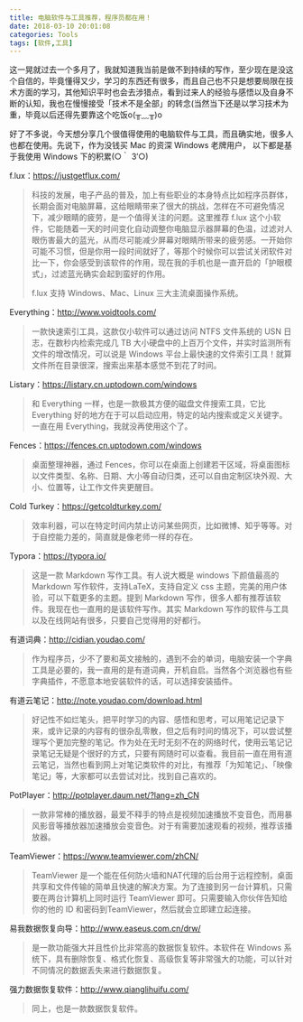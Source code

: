 ```yaml
---
title: 电脑软件与工具推荐，程序员都在用！
date: 2018-03-10 20:01:08
categories: Tools
tags: [软件,工具] 
---
```


这一晃就过去一个多月了，我就知道我当前是做不到持续的写作，至少现在是没这个自信的，毕竟懂得又少，学习的东西还有很多，而且自己也不只是想要局限在技术方面的学习，其他知识平时也会去涉猎点，看到过来人的经验与感悟以及自身不断的认知，我也在慢慢接受「技术不是全部」的转念(当然当下还是以学习技术为重，毕竟以后还得先要靠这个吃饭o(╥﹏╥)o 

好了不多说，今天想分享几个很值得使用的电脑软件与工具，而且确实地，很多人也都在使用。先说下，作为没钱买 Mac 的资深 Windows 老牌用户， 以下都是基于我使用 Windows 下的积累(○｀ 3′○)  <!-- more --> 

f.lux：https://justgetflux.com/

> 科技的发展，电子产品的普及，加上有些职业的本身特点比如程序员群体，长期会面对电脑屏幕，这给眼睛带来了很大的挑战，怎样在不可避免情况下，减少眼睛的疲劳，是一个值得关注的问题。这里推荐 f.lux 这个小软件，它能随着一天的时间变化自动调整你电脑显示器屏幕的色温，过滤对人眼伤害最大的蓝光，从而尽可能减少屏幕对眼睛所带来的疲劳感。一开始你可能不习惯，但是你用一段时间就好了，等那个时候你可以尝试关闭软件对比一下，你会感受到该软件的作用，现在我的手机也是一直开启的「护眼模式」，过滤蓝光确实会起到蛮好的作用。
>
> f.lux 支持 Windows、Mac、Linux 三大主流桌面操作系统。

Everything：http://www.voidtools.com/

> 一款快速索引工具，这款仅小软件可以通过访问 NTFS 文件系统的 USN 日志，在数秒内检索完成几 TB 大小硬盘中的上百万个文件，并实时监测所有文件的增改情况，可以说是 Windows 平台上最快速的文件索引工具！就算文件所在目录很深，搜索出来基本感觉不到花了时间。

Listary：https://listary.cn.uptodown.com/windows

> 和 Everything 一样，也是一款极其方便的磁盘文件搜索工具，它比 Everything 好的地方在于可以启动应用，特定的站内搜索或定义关键字。一直在用 Everything，我就没再使用这个了。

Fences：https://fences.cn.uptodown.com/windows

> 桌面整理神器，通过 Fences，你可以在桌面上创建若干区域，将桌面图标以文件类型、名称、日期、大小等自动归类，还可以自由定制区块外观、大小、位置等，让工作文件夹更醒目。

Cold Turkey：https://getcoldturkey.com/

> 效率利器，可以在特定时间内禁止访问某些网页，比如微博、知乎等等。对于自控能力差的，简直就是像老师一样的存在。

Typora：https://typora.io/

> 这是一款 Markdown 写作工具。有人说大概是 windows 下颜值最高的 Markdown 写作软件，支持LaTeX，支持自定义 css 主题，完美的用户体验，可以下载更多的主题。提到 Markdown 写作，很多人都有推荐该软件。我现在也一直用的是该软件写作。其实 Markdown 写作的软件与工具以及在线网站有很多，只要自己觉得用的好都行。

有道词典：http://cidian.youdao.com/

> 作为程序员，少不了要和英文接触的，遇到不会的单词，电脑安装一个字典工具是必要的，我一直用的是有道词典，开机自启。当然各个浏览器也有些字典插件，不愿意本地安装软件的话，可以选择安装插件。

有道云笔记：http://note.youdao.com/download.html

> 好记性不如烂笔头，把平时学习的内容、感悟和思考，可以用笔记记录下来，或许记录的内容有的很杂乱零散，但之后有时间的情况下，可以尝试整理写个更加完整的笔记。作为处在无时无刻不在的网络时代，使用云笔记记录笔记无疑是个很好的方式，只要有网随时可以查看。我目前一直在用有道云笔记，当然也看到网上对笔记类软件的对比，有推荐「为知笔记」、「映像笔记」等，大家都可以去尝试对比，找到自己喜欢的。

PotPlayer：http://potplayer.daum.net/?lang=zh_CN

>  一款非常棒的播放器，最爱不释手的特点是视频加速播放不变音色，而用暴风影音等播放器加速播放会变音色。对于有需要加速观看的视频，推荐该播放器。

TeamViewer：https://www.teamviewer.com/zhCN/

> TeamViewer 是一个能在任何防火墙和NAT代理的后台用于远程控制，桌面共享和文件传输的简单且快速的解决方案。为了连接到另一台计算机，只需要在两台计算机上同时运行 TeamViewer 即可。只需要输入你伙伴告知给你的他的 ID 和密码到TeamViewer，然后就会立即建立起连接。

易我数据恢复向导：http://www.easeus.com.cn/drw/

> 是一款功能强大并且性价比非常高的数据恢复软件。本软件在 Windows 系统下，具有删除恢复、格式化恢复、高级恢复等非常强大的功能，可以针对不同情况的数据丢失来进行数据恢复。

强力数据恢复软件：http://www.qianglihuifu.com/

>  同上，也是一款数据恢复软件。




